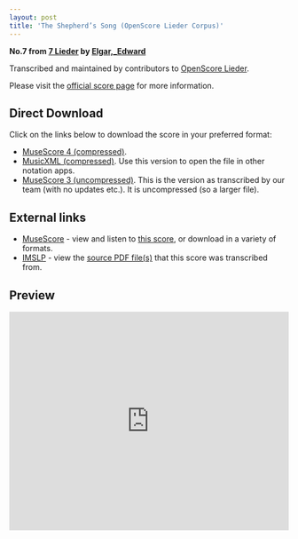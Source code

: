 ```yaml
---
layout: post
title: 'The Shepherd’s Song (OpenScore Lieder Corpus)'
---
```


__No.7 from [7 Lieder](https://fourscoreandmore.org/openscore/lieder/Elgar,_Edward/7_Lieder/) by [Elgar,_Edward](https://fourscoreandmore.org/openscore/lieder/Elgar,_Edward)__

Transcribed and maintained by contributors to [OpenScore Lieder].

Please visit the [official score page] for more information.

[official score page]: https://musescore.com/openscore-lieder-corpus/scores/6236155
[OpenScore Lieder]: https://musescore.com/openscore-lieder-corpus

## Direct Download

Click on the links below to download the score in your preferred format:
- [MuseScore 4 (compressed)](https://github.com/openscore/lieder/blob/main/scores/Elgar,_Edward/7_Lieder/7_The_Shepherd’s_Song/lc6236155.mscz?raw=true).
- [MusicXML (compressed)](https://github.com/openscore/lieder/blob/main/scores/Elgar,_Edward/7_Lieder/7_The_Shepherd’s_Song/lc6236155.mxl?raw=true). Use this version to open the file in other notation apps.
- [MuseScore 3 (uncompressed)](https://github.com/openscore/lieder/blob/main/scores/Elgar,_Edward/7_Lieder/7_The_Shepherd’s_Song/lc6236155.mscx?raw=true). This is the version as transcribed by our team (with no updates etc.). It is uncompressed (so a larger file).

## External links

- [MuseScore] - view and listen to [this score][MuseScore], or download in a variety of formats.
- [IMSLP] - view the [source PDF file(s)][IMSLP] that this score was transcribed from.

[MuseScore]: https://musescore.com/score/6236155
[IMSLP]: https://imslp.org/wiki/Special:ReverseLookup/556602

## Preview

<iframe width="100%" height="394" src="https://musescore.com/openscore-lieder-corpus/scores/6236155/embed" frameborder="0" allowfullscreen allow="autoplay; fullscreen"></iframe>
